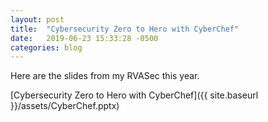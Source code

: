 ```yaml
---
layout: post
title:  "Cybersecurity Zero to Hero with CyberChef"
date:   2019-06-23 15:33:28 -0500
categories: blog
---
```


Here are the slides from my RVASec this year.

[Cybersecurity Zero to Hero with CyberChef]({{ site.baseurl }}/assets/CyberChef.pptx)